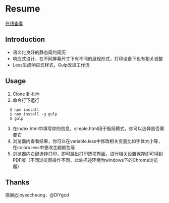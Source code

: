 # Resume
[在线查看](https://cccshine.github.io/Resume/Resume/index.html)

## Introduction
* 语义化良好的静态简约简历
* 响应式设计，在不同屏幕尺寸下有不同的展现形式，打印设备下也有相关调整
* Less生成响应式样式，Gulp改进工作流

## Usage
1. Clone 到本地
2. 命令行下运行

```
  $ npm install
  $ npm install -g gulp
  $ gulp
```
3. 在index.html中填写你的信息，simple.html用于极简模式，你可以选择是否需要它
4. 浏览器内查看结果，你可以在variable.less中修改相关变量比如字体大小等，在colors.less中更改主题颜色等
5. 浏览器内右键选择打印，即可跳出打印选项界面，进行相关设置保存即可得到PDF版（不同浏览器操作不同，此处描述环境为windows下的Chrome浏览器）

## Thanks
感谢@joyeecheung、@DIYgod

